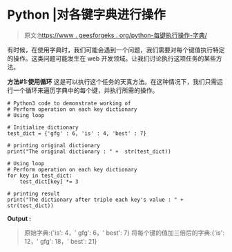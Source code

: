 # Python |对各键字典进行操作

> 原文:[https://www . geesforgeks . org/python-每键执行操作-字典/](https://www.geeksforgeeks.org/python-perform-operation-on-each-key-dictionary/)

有时候，在使用字典时，我们可能会遇到一个问题，我们需要对每个键值执行特定的操作。这类问题可能发生在 web 开发领域。让我们讨论执行这项任务的某些方法。

**方法#1:使用循环**
这是可以执行这个任务的天真方法。在这种情况下，我们只需运行一个循环来遍历字典中的每个键，并执行所需的操作。

```
# Python3 code to demonstrate working of
# Perform operation on each key dictionary
# Using loop

# Initialize dictionary
test_dict = {'gfg' : 6, 'is' : 4, 'best' : 7}

# printing original dictionary
print("The original dictionary : " +  str(test_dict))

# Using loop
# Perform operation on each key dictionary
for key in test_dict:    
    test_dict[key] *= 3

# printing result 
print("The dictionary after triple each key's value : " + str(test_dict))
```

**Output :**

> 原始字典:{'is': 4，' gfg': 6，' best': 7}
> 将每个键的值加三倍后的字典:{'is': 12，' gfg': 18，' best': 21}